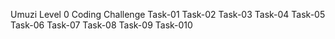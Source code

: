 Umuzi Level 0 Coding Challenge
Task-01
Task-02
Task-03
Task-04
Task-05
Task-06
Task-07
Task-08
Task-09
Task-010
